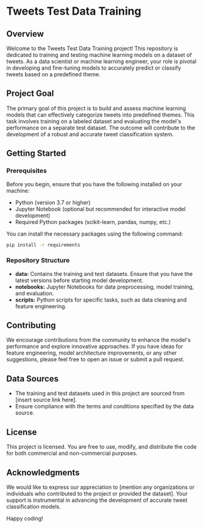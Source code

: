 # Tweets Test Data Training

## Overview

Welcome to the Tweets Test Data Training project! This repository is dedicated to training and testing machine learning models on a dataset of tweets. As a data scientist or machine learning engineer, your role is pivotal in developing and fine-tuning models to accurately predict or classify tweets based on a predefined theme.

## Project Goal

The primary goal of this project is to build and assess machine learning models that can effectively categorize tweets into predefined themes. This task involves training on a labeled dataset and evaluating the model's performance on a separate test dataset. The outcome will contribute to the development of a robust and accurate tweet classification system.

## Getting Started

### Prerequisites

Before you begin, ensure that you have the following installed on your machine:

- Python (version 3.7 or higher)
- Jupyter Notebook (optional but recommended for interactive model development)
- Required Python packages (scikit-learn, pandas, numpy, etc.)

You can install the necessary packages using the following command:

```bash
pip install -r requirements
```

### Repository Structure

- **data:** Contains the training and test datasets. Ensure that you have the latest versions before starting model development.
- **notebooks:** Jupyter Notebooks for data preprocessing, model training, and evaluation.
- **scripts:** Python scripts for specific tasks, such as data cleaning and feature engineering.

## Contributing

We encourage contributions from the community to enhance the model's performance and explore innovative approaches. If you have ideas for feature engineering, model architecture improvements, or any other suggestions, please feel free to open an issue or submit a pull request.

## Data Sources

- The training and test datasets used in this project are sourced from [insert source link here].
- Ensure compliance with the terms and conditions specified by the data source.

## License

This project is licensed. You are free to use, modify, and distribute the code for both commercial and non-commercial purposes.

## Acknowledgments

We would like to express our appreciation to [mention any organizations or individuals who contributed to the project or provided the dataset]. Your support is instrumental in advancing the development of accurate tweet classification models.

Happy coding!


